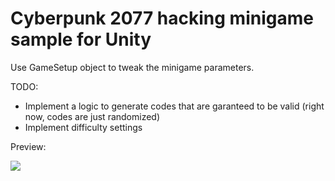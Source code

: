 # Cyberpunk 2077 hacking minigame sample for Unity

Use GameSetup object to tweak the minigame parameters.

TODO:
- Implement a logic to generate codes that are garanteed to be valid (right now, codes are just randomized)
- Implement difficulty settings

Preview:

![](https://media.giphy.com/media/jFdH5cS5rQ0iD7Kym7/giphy.gif)
